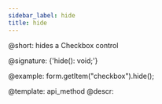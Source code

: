 ```yaml
---
sidebar_label: hide
title: hide
---          
```


@short: hides a Checkbox control

@signature: {'hide(): void;'}



@example:
form.getItem("checkbox").hide(); 


@template: api_method
@descr:


